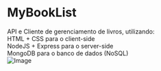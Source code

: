 # MyBookList
API e Cliente de gerenciamento de livros, utilizando:  
HTML + CSS para o client-side  
NodeJS + Express para o server-side  
MongoDB para o banco de dados (NoSQL)  
![Image](https://github.com/user-attachments/assets/bec9ff3e-b810-4b8f-b0be-150e1957da8b)  